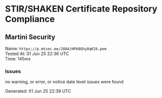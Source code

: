 # STIR/SHAKEN Certificate Repository Compliance

## Martini Security

Name: `https://p.mtsec.me/2884/HP68Qhy8qKI6.pem`\
Tested At: 01 Jun 25 22:36 UTC\
Time: 145ms

### Issues

no warning, or error, or notice date level issues were found

Generated: 01 Jun 25 22:39 UTC